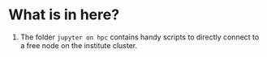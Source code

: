 # What is in here?

1. The folder `jupyter on hpc` contains handy scripts to directly connect to a free node on the institute cluster.
